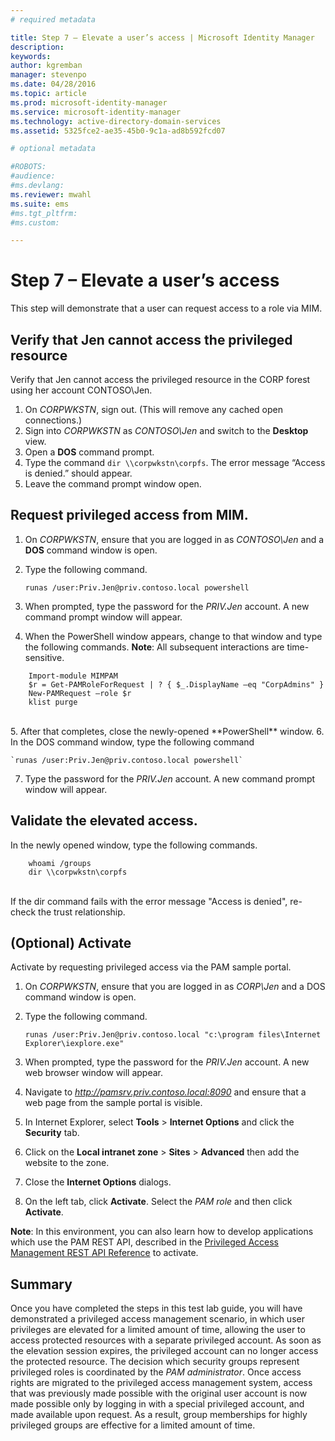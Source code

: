```yaml
---
# required metadata

title: Step 7 – Elevate a user’s access | Microsoft Identity Manager
description:
keywords:
author: kgremban
manager: stevenpo
ms.date: 04/28/2016
ms.topic: article
ms.prod: microsoft-identity-manager
ms.service: microsoft-identity-manager
ms.technology: active-directory-domain-services
ms.assetid: 5325fce2-ae35-45b0-9c1a-ad8b592fcd07

# optional metadata

#ROBOTS:
#audience:
#ms.devlang:
ms.reviewer: mwahl
ms.suite: ems
#ms.tgt_pltfrm:
#ms.custom:

---
```


# Step 7 – Elevate a user’s access
This step will demonstrate that a user can request access to a role via MIM.

## Verify that Jen cannot access the privileged resource
Verify that Jen cannot access the privileged resource in the CORP forest using her account CONTOSO\Jen.

1. On *CORPWKSTN*, sign out. (This will remove any cached open connections.)
2. Sign into *CORPWKSTN* as *CONTOSO\Jen* and switch to the **Desktop** view.
3. Open a **DOS** command prompt.
4. Type the command `dir \\corpwkstn\corpfs`. The error message “Access is denied.” should appear.
5. Leave the command prompt window open.

## Request privileged access from MIM.
1. On *CORPWKSTN*, ensure that you are logged in as *CONTOSO\Jen* and a **DOS** command window is open.
2. Type the following command.

    `runas /user:Priv.Jen@priv.contoso.local powershell`

3. When prompted, type the password for the *PRIV.Jen* account. A new command prompt window will appear.
4. When the PowerShell window appears, change to that window and type the following commands. **Note**: All subsequent interactions are time-sensitive.

```
    Import-module MIMPAM
    $r = Get-PAMRoleForRequest | ? { $_.DisplayName –eq "CorpAdmins" }
    New-PAMRequest –role $r
    klist purge
```
<br/>
5. After that completes, close the newly-opened **PowerShell** window.
6. In the DOS command window, type the following command

    `runas /user:Priv.Jen@priv.contoso.local powershell`

7. Type the password for the *PRIV.Jen* account. A new command prompt window will appear.

## Validate the elevated access.
In the newly opened window, type the following commands.

```
    whoami /groups
    dir \\corpwkstn\corpfs
```
<br/>
If the dir command fails with the error message "Access is denied", re-check the trust relationship.

## (Optional) Activate
Activate by requesting privileged access via the PAM sample portal.

1. On *CORPWKSTN*, ensure that you are logged in as *CORP\Jen* and a DOS command window is open.
2. Type the following command.

    `runas /user:Priv.Jen@priv.contoso.local "c:\program files\Internet Explorer\iexplore.exe"`

3. When prompted, type the password for the *PRIV.Jen* account. A new web browser window will appear.
4. Navigate to *http://pamsrv.priv.contoso.local:8090* and ensure that a web page from the sample portal is visible.
5. In Internet Explorer, select **Tools** \> **Internet Options** and click the **Security** tab.
6. Click on the **Local intranet zone** \> **Sites** \> **Advanced** then add the website to the zone.
7. Close the **Internet Options** dialogs.
8. On the left tab, click **Activate**. Select the *PAM role* and then click **Activate**.

**Note**: In this environment, you can also learn how to develop applications which use the PAM REST API, described in the [Privileged Access Management REST API Reference](reference/privileged-access-management-rest-api-reference.md) to activate.

## Summary
Once you have completed the steps in this test lab guide, you will have demonstrated a privileged access management scenario, in which user privileges are elevated for a limited amount of time, allowing the user to access protected resources with a separate privileged account. As soon as the elevation session expires, the privileged account can no longer access the protected resource. The decision which security groups represent privileged roles is coordinated by the *PAM administrator*. Once access rights are migrated to the privileged access management system, access that was previously made possible with the original user account is now made possible only by logging in with a special privileged account, and made available upon request. As a result, group memberships for highly privileged groups are effective for a limited amount of time.
